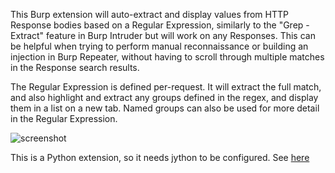 This Burp extension will auto-extract and display values from HTTP Response bodies based on a Regular Expression, similarly to the "Grep - Extract" feature in Burp Intruder but will work on any Responses. This can be helpful when trying to perform manual reconnaissance or building an injection in Burp Repeater, without having to scroll through multiple matches in the Response search results.

The Regular Expression is defined per-request. It will extract the full match, and also highlight and extract any groups defined in the regex, and display them in a list on a new tab. Named groups can also be used for more detail in the Regular Expression. 

![screenshot](https://github.com/b4dpxl/Burp-ResponseGrepper/blob/master/screenshots/results_pane.png?raw=true)

This is a Python extension, so it needs jython to be configured.
See [here](https://support.portswigger.net/customer/portal/articles/1965930-how-to-install-an-extension-in-burp-suite)
